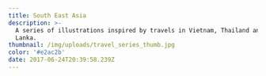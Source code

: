 ```yaml
---
title: South East Asia
description: >-
  A series of illustrations inspired by travels in Vietnam, Thailand and Sri
  Lanka.
thumbnail: /img/uploads/travel_series_thumb.jpg
color: '#e2ac2b'
date: 2017-06-24T20:39:58.239Z
---
```



